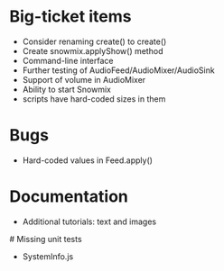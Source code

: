 # Big-ticket items

* Consider renaming create() to create()
* Create snowmix.applyShow() method
* Command-line interface
* Further testing of AudioFeed/AudioMixer/AudioSink
* Support of volume in AudioMixer
* Ability to start Snowmix
* scripts have hard-coded sizes in them

# Bugs

* Hard-coded values in Feed.apply()

# Documentation

* Additional tutorials: text and images

# Missing unit tests

* SystemInfo.js
